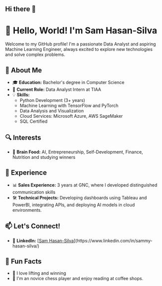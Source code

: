 ## Hi there 👋

# 👋 Hello, World! I'm Sam Hasan-Silva

Welcome to my GitHub profile! I'm a passionate Data Analyst and aspiring Machine Learning Engineer, always excited to explore new technologies and solve complex problems.

## 🚀 About Me

- 🎓 **Education:** Bachelor's degree in Computer Science
- 💼 **Current Role:** Data Analyst Intern at TIAA
- 💡 **Skills:**
  - Python Development (3+ years)
  - Machine Learning with TensorFlow and PyTorch
  - Data Analysis and Visualization
  - Cloud Services: Microsoft Azure, AWS SageMaker
  - SQL Certified


## 🔍 Interests

- 🧠 **Brain Food:** AI, Entrepreneurship, Self-Development, Finance, Nutrition and studying winners

## 💪 Experience

- 📊 **Sales Experience:** 3 years at GNC, where I developed distinguished communication skills
- 🛠️ **Technical Projects:** Developing dashboards using Tableau and PowerBI, integrating APIs, and deploying AI models in cloud environments.

## 📫 Let's Connect!
- 💼 **LinkedIn:** [[Sam Hasan-Silva]([https://www.linkedin.com/in/sam-hasan-silva](https://github.com/sammyhasan17))](https://www.linkedin.com/in/sammy-hasan-silva/)

## 🌱 Fun Facts

- 🚴 I love lifting and winning
- 🎨 I'm an novice chess player and enjoy reading at coffee shops.

